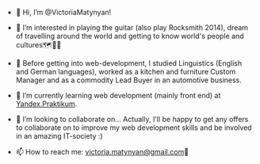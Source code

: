 - 👋 Hi, I’m @VictoriaMatynyan!

- 👀 I’m interested in playing the guitar (also play Rocksmith 2014), dream of travelling around the world and 
getting to know world's people and cultures🗺️👯‍♀️

- 📜 Before getting into web-development, I studied Linguistics (English and German languages), worked as a kitchen and 
furniture Custom Manager and as a commodity Lead Buyer in an automotive business.

- 🌱 I’m currently learning web development (mainly front end) at [Yandex.Praktikum](https://practicum.yandex.ru/).

- 💞️ I’m looking to collaborate on... Actually, I'll be happy to get any offers to collaborate on to improve my web development skills and 
be involved in an amazing IT-society :)

- 📫 How to reach me: victoria.matynyan@gmail.com🤗

